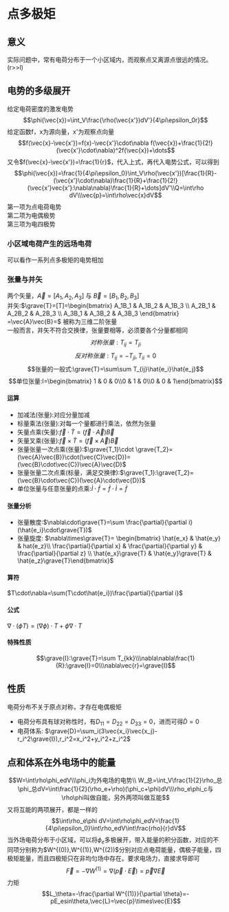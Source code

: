 # 点多极矩
## 意义
实际问题中，常有电荷分布于一个小区域内，而观察点又离源点很远的情况。(r>>l)
## 电势的多级展开
给定电荷密度的激发电势
$$\phi(\vec{x})=\int_V\frac{\rho(\vec{x'})dV'}{4\pi\epsilon_0r}$$
给定函数f，x为源向量，x'为观察点向量
$$f(\vec{x}-\vec{x'})=f(x)-\vec{x'}\cdot\nabla f(\vec{x})+\frac{1}{2!}(\vec{x'}\cdot\nabla)^2f(\vec{x})+\dots$$
又令$f(\vec{x}-\vec{x'})=\frac{1}{r}$，代入上式，再代入电势公式，可以得到
$$\phi(\vec{x})=\frac{1}{4\pi\epsilon_0}\int_V\rho(\vec{x'})[\frac{1}{R}-(\vec{x'}\cdot\nabla)\frac{1}{R}+\frac{1}{2!}(\vec{x'}vec{x'}:\nabla\nabla)\frac{1}{R}+\dots]dV'\\Q=\int\rho dV\\\vec{p}=\int\rho\vec{x}dV$$
第一项为点电荷电势<br/>
第二项为电偶极势<br/>
第三项为电四极势
### 小区域电荷产生的远场电荷
可以看作一系列点多极矩的电势相加
### 张量与并矢
两个矢量，$\vec{A}=[A_1,A_2,A_3]$ 与 $\vec{B}=[B_1,B_2,B_3]$<br/>
并矢:$\grave{T}=[T]=\begin{bmatrix} A_1B_1 & A_1B_2 & A_1B_3 \\
A_2B_1 & A_2B_2 & A_2B_3 \\ A_3B_1 & A_3B_2 & A_3B_3 \end{bmatrix}  =\vec{A}\vec{B}=$ 被称为三维二阶张量<br/>
一般而言，并矢不符合交换律，张量要相等，必须要各个分量都相同
$$对称张量:T_{ij}=T_{ji}$$
$$反对称张量:T_{ij}=-T_{ji},T_{ii}=0$$
$$张量的一般式:\grave{T}=\sum\sum T_{ij}\hat{e_i}\hat{e_j}$$
$$单位张量:I=\begin{bmatrix} 1 & 0 & 0\\0 & 1 & 0\\0 & 0 & 1\end{bmatrix}$$

#### 运算
* 加减法(张量):对应分量加减
* 标量乘法(张量):对每一个量都进行乘法，依然为张量
* 矢量点乘(矢量):$\vec{f}\cdot \grave{T}=(\vec{f}\cdot\vec{A})\vec{B}$
* 矢量叉乘(张量):$\vec{f}\times \grave{T}=(\vec{f}\times\vec{A})\vec{B}$
* 张量张量一次点乘(张量):$\grave{T_1}\cdot \grave{T_2}=(\vec{A}\vec{B})\cdot(\vec{C}\vec{D})=(\vec{B}\cdot\vec{C})\vec{A}\vec{D}$
* 张量张量二次点乘(标量，满足交换律):$\grave{T_1}:\grave{T_2}=(\vec{B}\cdot\vec{C})(\vec{A}\cdot\vec{D})$
* 单位张量与任意张量的点乘:$\grave{I}\cdot \grave{f}=\grave{f}\cdot \grave{I}=\grave{f}$
#### 张量分析
* 张量散度:$\nabla\cdot\grave{T}=\sum \frac{\partial}{\partial i}(\hat{e_i}\cdot\grave{T})$
* 张量旋度: $\nabla\times\grave{T}= \begin{bmatrix} \hat{e_x} & \hat{e_y} & hat{e_z}\\ \frac{\partial}{\partial x} & \frac{\partial}{\partial y} & \frac{\partial}{\partial z} \\ \hat{e_x}\grave{T} & \hat{e_y}\grave{T} & \hat{e_z}\grave{T}\end{bmatrix}$
#### 算符
$T\cdot\nabla=\sum(T\cdot\hat{e_i})\frac{\partial}{\partial i}$
#### 公式
$\nabla\cdot(\phi T)=(\nabla\phi)\cdot T+\phi\nabla\cdot T$
#### 特殊性质
$$\grave{I}:\grave{T}=\sum T_{kk}\\\nabla\nabla\frac{1}{R}:\grave{I}=0\\\nabla\vec{r}=\grave{I}$$
## 性质
电荷分布不关于原点对称，才存在电偶极矩
* 电荷分布具有球对称性时，有$D_{11}=D_{22}=D_{33}=0$，进而可得$\grave{D}=0$
* 电荷体系: $\grave{D}=\sum_i(3\vec{x_i}\vec{x_j}-r_i^2\grave{I}),r_i^2=x_i^2+y_i^2+z_i^2$
## 点和体系在外电场中的能量
$$W=\int\rho\phi_edV\\\phi_i为外电场的电势\\
W_总=\int_V\frac{1}{2}\rho_总\phi_总dV=\int\frac{1}{2}(\rho_e+\rho)(\phi_c+\phi)dV\\\rho_e\phi_c与\rho\phi叫做自能，另外两项叫做互能$$
又将互能的两项展开，都是一样的
$$\int\rho_e\phi dV=\int\rho\phi_edV=\frac{1}{4\pi\epsilon_0}\int\rho_edV\int\frac{rho}{r}dV$$
当外场电荷分布于小区域，可以将$\phi_e$多极展开，带入能量的积分函数，对应的不同项分别称为$W^{(0)},W^{(1)},W^{(2))$分别对应点电荷能量，偶极子能量，四极矩能量，而且四极矩只在非均匀场中存在。要求电场力，直接求导即可
  $$\vec{F}=-\nabla W^{(1)}=\nabla(\vec{p}\cdot\vec{E})=\vec{p}\nabla\vec{E}$$
力矩
$$L_\theta=-\frac{\partial W^{(1)}}{\partial \theta}=-pE_esin\theta,\vec{L}=\vec{p}\times\vec{E}$$
